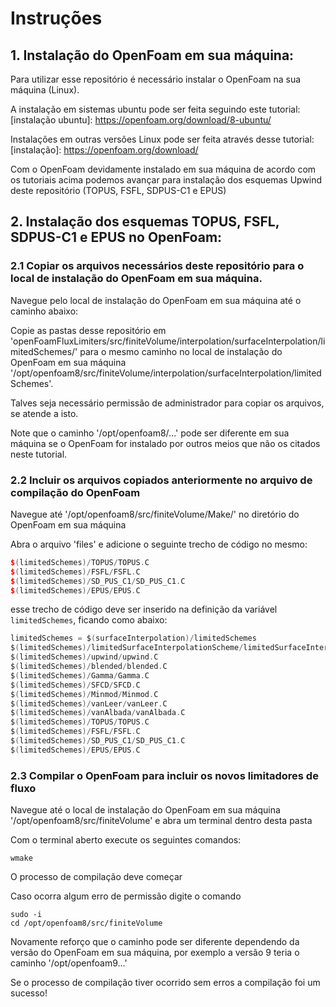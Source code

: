 # Instruções

## 1. Instalação do OpenFoam em sua máquina:

Para utilizar esse repositório é necessário instalar o OpenFoam na sua máquina (Linux).

A instalação em sistemas ubuntu pode ser feita seguindo este tutorial: [instalação ubuntu]: https://openfoam.org/download/8-ubuntu/

Instalações em outras versões Linux pode ser feita através desse tutorial: [instalação]: https://openfoam.org/download/

Com o OpenFoam devidamente instalado em sua máquina de acordo com os tutoriais acima podemos avançar para instalação dos esquemas Upwind deste repositório (TOPUS, FSFL, SDPUS-C1 e EPUS)

## 2. Instalação dos esquemas TOPUS, FSFL, SDPUS-C1 e EPUS no OpenFoam:

### 2.1 Copiar os arquivos necessários deste repositório para o local de instalação do OpenFoam em sua máquina.

Navegue pelo local de instalação do OpenFoam em sua máquina até o caminho abaixo:

Copie as pastas desse repositório em 'openFoamFluxLimiters/src/finiteVolume/interpolation/surfaceInterpolation/limitedSchemes/' para o mesmo caminho no local de instalação do OpenFoam em sua máquina '/opt/openfoam8/src/finiteVolume/interpolation/surfaceInterpolation/limitedSchemes'.

Talves seja necessário permissão de administrador para copiar os arquivos, se atende a isto.

Note que o caminho '/opt/openfoam8/...' pode ser diferente em sua máquina se o OpenFoam for instalado por outros meios que não os citados neste tutorial.

### 2.2 Incluir os arquivos copiados anteriormente no arquivo de compilação do OpenFoam

Navegue até '/opt/openfoam8/src/finiteVolume/Make/' no diretório do OpenFoam em sua máquina

Abra o arquivo 'files' e adicione o seguinte trecho de código no mesmo:

```c++
$(limitedSchemes)/TOPUS/TOPUS.C
$(limitedSchemes)/FSFL/FSFL.C
$(limitedSchemes)/SD_PUS_C1/SD_PUS_C1.C
$(limitedSchemes)/EPUS/EPUS.C
```

esse trecho de código deve ser inserido na definição da variável ```limitedSchemes```, ficando como abaixo:

```c
limitedSchemes = $(surfaceInterpolation)/limitedSchemes
$(limitedSchemes)/limitedSurfaceInterpolationScheme/limitedSurfaceInterpolationSchemes.C
$(limitedSchemes)/upwind/upwind.C
$(limitedSchemes)/blended/blended.C
$(limitedSchemes)/Gamma/Gamma.C
$(limitedSchemes)/SFCD/SFCD.C
$(limitedSchemes)/Minmod/Minmod.C
$(limitedSchemes)/vanLeer/vanLeer.C
$(limitedSchemes)/vanAlbada/vanAlbada.C
$(limitedSchemes)/TOPUS/TOPUS.C
$(limitedSchemes)/FSFL/FSFL.C
$(limitedSchemes)/SD_PUS_C1/SD_PUS_C1.C
$(limitedSchemes)/EPUS/EPUS.C
```

### 2.3 Compilar o OpenFoam para incluir os novos limitadores de fluxo

Navegue até o local de instalação do OpenFoam em sua máquina '/opt/openfoam8/src/finiteVolume' e abra um terminal dentro desta pasta

Com o terminal aberto execute os seguintes comandos:

```
wmake
```

O processo de compilação deve começar

Caso ocorra algum erro de permissão digite o comando 

```
sudo -i
cd /opt/openfoam8/src/finiteVolume
```

Novamente reforço que o caminho pode ser diferente dependendo da versão do OpenFoam em sua máquina, por exemplo a versão 9 teria o caminho '/opt/openfoam9...'

Se o processo de compilação tiver ocorrido sem erros a compilação foi um sucesso!

